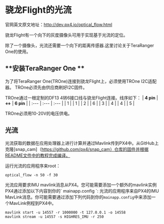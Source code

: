 # **骁龙Flight的光流**
官网英文原文地址：http://dev.px4.io/optical_flow.html

骁龙Flight有一个向下的灰度摄像头可用于实现基于光流的定位。

除了一个摄像头，光流还需要一个向下的距离传感器.这里讨论关于TeraRanger One的使用。

## **安装TeraRanger One **

为了将TeraRanger One(TROne)连接到骁龙Flight上，必须使用TROne I2C适配器。 TROne必须先由供应商刷好I2C固件。

TROne通过一根定制的DF13 4转6接口线与骁龙Flight连接。线序如下：
| **4 pin** | **&lt;-&gt;** | **6 pin** |
| :--- | :--- | :--- |
| 1 |  | 1 |
| 2 |  | 6 |
| 3 |  | 4 |
| 4 |  | 5 |

TROne必须用10-20V的电压供电。

## **光流**
光流获取的数据在应用处理器上进行计算并通过Mavlink传到PX4中。从GitHub上克隆[snap_cam]（https://github.com/px4/snap_cam）仓库的固件并根据README文件中的教程完成编译。

运行光流的应用程序来root：

```
optical_flow -n 50 -f 30
```

光流应用要求IMU mavlink消息从PX4。您可能需要添加一个额外的mavlink实例PX4通过添加以下内容到你的\` mainapp.config \`:
光流的应用程序来自PX4的IMU MavLink消息。你可能需要通过添加下列代码到你的`mainapp.config`中来添加一个MavLink例程到PX4中。  

```
mavlink start -u 14557 -r 1000000 -t 127.0.0.1 -o 14558
mavlink stream -u 14557 -s HIGHRES_IMU -r 250
```



